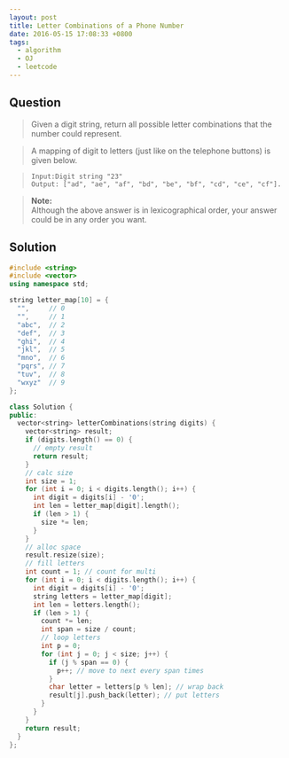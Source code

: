 ```yaml
---
layout: post
title: Letter Combinations of a Phone Number
date: 2016-05-15 17:08:33 +0800
tags:
  - algorithm
  - OJ
  - leetcode
---
```


Question
--------

> Given a digit string, return all possible letter combinations that the number
  could represent.

> A mapping of digit to letters (just like on the telephone buttons) is given
  below.

>     Input:Digit string "23"
>     Output: ["ad", "ae", "af", "bd", "be", "bf", "cd", "ce", "cf"].

> **Note:**  
> Although the above answer is in lexicographical order, your answer could be
  in any order you want.

Solution
--------

```cpp
#include <string>
#include <vector>
using namespace std;

string letter_map[10] = {
  "",     // 0
  "",     // 1
  "abc",  // 2
  "def",  // 3
  "ghi",  // 4
  "jkl",  // 5
  "mno",  // 6
  "pqrs", // 7
  "tuv",  // 8
  "wxyz"  // 9
};

class Solution {
public:
  vector<string> letterCombinations(string digits) {
    vector<string> result;
    if (digits.length() == 0) {
      // empty result
      return result;
    }
    // calc size
    int size = 1;
    for (int i = 0; i < digits.length(); i++) {
      int digit = digits[i] - '0';
      int len = letter_map[digit].length();
      if (len > 1) {
        size *= len;
      }
    }
    // alloc space
    result.resize(size);
    // fill letters
    int count = 1; // count for multi
    for (int i = 0; i < digits.length(); i++) {
      int digit = digits[i] - '0';
      string letters = letter_map[digit];
      int len = letters.length();
      if (len > 1) {
        count *= len;
        int span = size / count;
        // loop letters
        int p = 0;
        for (int j = 0; j < size; j++) {
          if (j % span == 0) {
            p++; // move to next every span times
          }
          char letter = letters[p % len]; // wrap back
          result[j].push_back(letter); // put letters
        }
      }
    }
    return result;
  }
};
```
